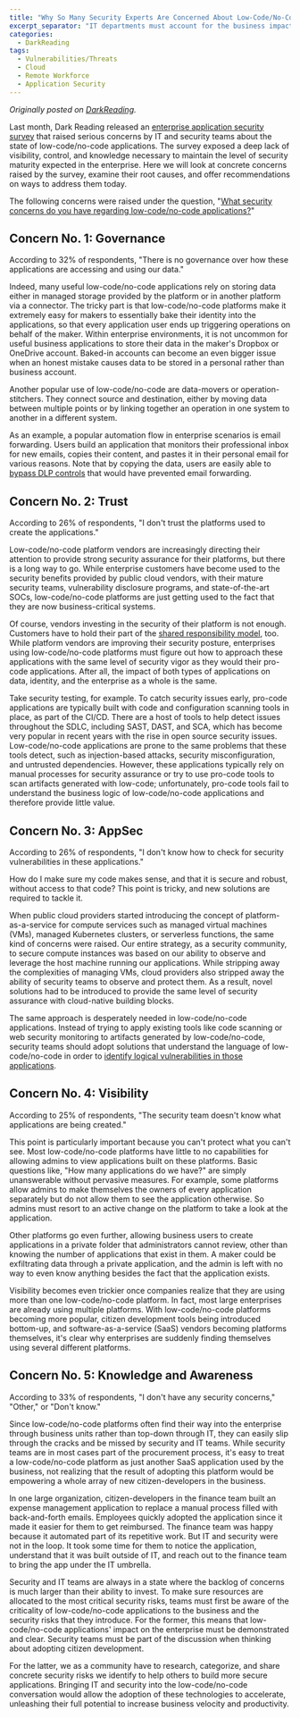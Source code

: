```yaml
---
title: "Why So Many Security Experts Are Concerned About Low-Code/No-Code Apps"
excerpt_separator: "IT departments must account for the business impact and security risks such applications introduce."
categories:
  - DarkReading
tags:
  - Vulnerabilities/Threats 
  - Cloud 
  - Remote Workforce 
  - Application Security
---
```


_Originally posted on [DarkReading](https://www.darkreading.com/dr-tech/why-so-many-security-experts-are-concerned-about-low-code-no-code-apps)._
<link rel="canonical" href="https://www.darkreading.com/dr-tech/why-so-many-security-experts-are-concerned-about-low-code-no-code-apps" />
  
Last month, Dark Reading released an [enterprise application security survey](https://www.informationweek.com/whitepaper/cybersecurity/cloud-security/how-enterprises-are-securing-the-application-environment/437083) that raised serious concerns by IT and security teams about the state of low-code/no-code applications. The survey exposed a deep lack of visibility, control, and knowledge necessary to maintain the level of security maturity expected in the enterprise. Here we will look at concrete concerns raised by the survey, examine their root causes, and offer recommendations on ways to address them today.

The following concerns were raised under the question, "[What security concerns do you have regarding low-code/no-code applications?](https://www.darkreading.com/tech-trends/low-code-no-code-tools-are-popular-but-untrusted)"

## Concern No. 1: Governance

According to 32% of respondents, "There is no governance over how these applications are accessing and using our data."

Indeed, many useful low-code/no-code applications rely on storing data either in managed storage provided by the platform or in another platform via a connector. The tricky part is that low-code/no-code platforms make it extremely easy for makers to essentially bake their identity into the applications, so that every application user ends up triggering operations on behalf of the maker. Within enterprise environments, it is not uncommon for useful business applications to store their data in the maker's Dropbox or OneDrive account. Baked-in accounts can become an even bigger issue when an honest mistake causes data to be stored in a personal rather than business account.

Another popular use of low-code/no-code are data-movers or operation-stitchers. They connect source and destination, either by moving data between multiple points or by linking together an operation in one system to another in a different system.

As an example, a popular automation flow in enterprise scenarios is email forwarding. Users build an application that monitors their professional inbox for new emails, copies their content, and pastes it in their personal email for various reasons. Note that by copying the data, users are easily able to [bypass DLP controls](https://www.zenity.io/blog/low-code-security-and-business-email-compromise-via-email-auto-forwarding/) that would have prevented email forwarding.

## Concern No. 2: Trust

According to 26% of respondents, "I don't trust the platforms used to create the applications."

Low-code/no-code platform vendors are increasingly directing their attention to provide strong security assurance for their platforms, but there is a long way to go. While enterprise customers have become used to the security benefits provided by public cloud vendors, with their mature security teams, vulnerability disclosure programs, and state-of-the-art SOCs, low-code/no-code platforms are just getting used to the fact that they are now business-critical systems.

Of course, vendors investing in the security of their platform is not enough. Customers have to hold their part of the [shared responsibility model](https://www.darkreading.com/edge-articles/addressing-the-low-code-security-elephant-in-the-room), too. While platform vendors are improving their security posture, enterprises using low-code/no-code platforms must figure out how to approach these applications with the same level of security vigor as they would their pro-code applications. After all, the impact of both types of applications on data, identity, and the enterprise as a whole is the same.

Take security testing, for example. To catch security issues early, pro-code applications are typically built with code and configuration scanning tools in place, as part of the CI/CD. There are a host of tools to help detect issues throughout the SDLC, including SAST, DAST, and SCA, which has become very popular in recent years with the rise in open source security issues. Low-code/no-code applications are prone to the same problems that these tools detect, such as injection-based attacks, security misconfiguration, and untrusted dependencies. However, these applications typically rely on manual processes for security assurance or try to use pro-code tools to scan artifacts generated with low-code; unfortunately, pro-code tools fail to understand the business logic of low-code/no-code applications and therefore provide little value.

## Concern No. 3: AppSec

According to 26% of respondents, "I don't know how to check for security vulnerabilities in these applications."

How do I make sure my code makes sense, and that it is secure and robust, without access to that code? This point is tricky, and new solutions are required to tackle it.

When public cloud providers started introducing the concept of platform-as-a-service for compute services such as managed virtual machines (VMs), managed Kubernetes clusters, or serverless functions, the same kind of concerns were raised. Our entire strategy, as a security community, to secure compute instances was based on our ability to observe and leverage the host machine running our applications. While stripping away the complexities of managing VMs, cloud providers also stripped away the ability of security teams to observe and protect them. As a result, novel solutions had to be introduced to provide the same level of security assurance with cloud-native building blocks.

The same approach is desperately needed in low-code/no-code applications. Instead of trying to apply existing tools like code scanning or web security monitoring to artifacts generated by low-code/no-code, security teams should adopt solutions that understand the language of low-code/no-code in order to [identify logical vulnerabilities in those applications](https://owasp.org/www-project-top-10-low-code-no-code-security-risks/).

## Concern No. 4: Visibility

According to 25% of respondents, "The security team doesn't know what applications are being created."

This point is particularly important because you can't protect what you can't see. Most low-code/no-code platforms have little to no capabilities for allowing admins to view applications built on these platforms. Basic questions like, "How many applications do we have?" are simply unanswerable without pervasive measures. For example, some platforms allow admins to make themselves the owners of every application separately but do not allow them to see the application otherwise. So admins must resort to an active change on the platform to take a look at the application. 

Other platforms go even further, allowing business users to create applications in a private folder that administrators cannot review, other than knowing the number of applications that exist in them. A maker could be exfiltrating data through a private application, and the admin is left with no way to even know anything besides the fact that the application exists.

Visibility becomes even trickier once companies realize that they are using more than one low-code/no-code platform. In fact, most large enterprises are already using multiple platforms. With low-code/no-code platforms becoming more popular, citizen development tools being introduced bottom-up, and software-as-a-service (SaaS) vendors becoming platforms themselves, it's clear why enterprises are suddenly finding themselves using several different platforms.

## Concern No. 5: Knowledge and Awareness

According to 33% of respondents, "I don't have any security concerns," "Other," or "Don't know."

Since low-code/no-code platforms often find their way into the enterprise through business units rather than top-down through IT, they can easily slip through the cracks and be missed by security and IT teams. While security teams are in most cases part of the procurement process, it's easy to treat a low-code/no-code platform as just another SaaS application used by the business, not realizing that the result of adopting this platform would be empowering a whole array of new citizen-developers in the business.

In one large organization, citizen-developers in the finance team built an expense management application to replace a manual process filled with back-and-forth emails. Employees quickly adopted the application since it made it easier for them to get reimbursed. The finance team was happy because it automated part of its repetitive work. But IT and security were not in the loop. It took some time for them to notice the application, understand that it was built outside of IT, and reach out to the finance team to bring the app under the IT umbrella.

Security and IT teams are always in a state where the backlog of concerns is much larger than their ability to invest. To make sure resources are allocated to the most critical security risks, teams must first be aware of the criticality of low-code/no-code applications to the business and the security risks that they introduce. For the former, this means that low-code/no-code applications' impact on the enterprise must be demonstrated and clear. Security teams must be part of the discussion when thinking about adopting citizen development. 

For the latter, we as a community have to research, categorize, and share concrete security risks we identify to help others to build more secure applications. Bringing IT and security into the low-code/no-code conversation would allow the adoption of these technologies to accelerate, unleashing their full potential to increase business velocity and productivity.
